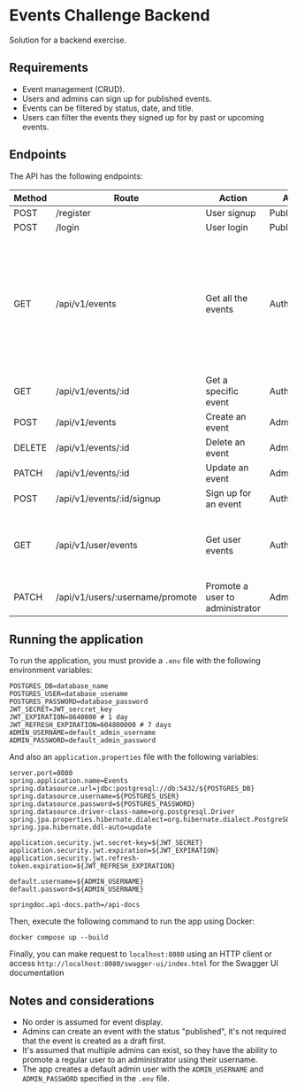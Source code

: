 # Events Challenge Backend

Solution for a backend exercise.

## Requirements

- Event management (CRUD).
- Users and admins can sign up for published events.
- Events can be filtered by status, date, and title.
- Users can filter the events they signed up for by past or upcoming events.

## Endpoints

The API has the following endpoints:

| Method | Route                           | Action                          | Access        | Filters                                                                                                                    |
|--------|---------------------------------|---------------------------------|---------------|----------------------------------------------------------------------------------------------------------------------------|
| POST   | /register                       | User signup                    | Public        |                                                                                                                            |
| POST   | /login                          | User login                      | Public        |                                                                                                                            |
| GET    | /api/v1/events                  | Get all the events              | Authenticated | pagination (`page` and `limit`), `date_start` (YYYY-MM-DD), `date_end` (YYYY-MM-DD), `status` (draft o published), `title` |
| GET    | /api/v1/events/:id              | Get a specific event            | Authenticated   |                                                                                                                            |
| POST   | /api/v1/events                  | Create an event                 | Admin         |                                                                                                                            |
| DELETE | /api/v1/events/:id              | Delete an event                 | Admin         |                                                                                                                            |
| PATCH  | /api/v1/events/:id              | Update an event                 | Admin         |                                                                                                                            |
| POST   | /api/v1/events/:id/signup       | Sign up for an event            | Authenticated   |                                                                                                                            |
| GET    | /api/v1/user/events             | Get user events                 | Authenticated   | pagination (`page` and `limit`), `filter` (past or upcoming)                                                               |
| PATCH  | /api/v1/users/:username/promote | Promote a user to administrator | Admin         |                                                                                                                            |

## Running the application

To run the application, you must provide a `.env` file with the following environment variables:

```
POSTGRES_DB=database_name
POSTGRES_USER=database_usename
POSTGRES_PASSWORD=database_password
JWT_SECRET=JWT_sercret_key
JWT_EXPIRATION=8640000 # 1 day
JWT_REFRESH_EXPIRATION=604800000 # 7 days
ADMIN_USERNAME=default_admin_username
ADMIN_PASSWORD=default_admin_password
```

And also an `application.properties` file with the following variables:

```
server.port=8080
spring.application.name=Events
spring.datasource.url=jdbc:postgresql://db:5432/${POSTGRES_DB}
spring.datasource.username=${POSTGRES_USER}
spring.datasource.password=${POSTGRES_PASSWORD}
spring.datasource.driver-class-name=org.postgresql.Driver
spring.jpa.properties.hibernate.dialect=org.hibernate.dialect.PostgreSQLDialect
spring.jpa.hibernate.ddl-auto=update

application.security.jwt.secret-key=${JWT_SECRET}
application.security.jwt.expiration=${JWT_EXPIRATION}
application.security.jwt.refresh-token.expiration=${JWT_REFRESH_EXPIRATION}

default.username=${ADMIN_USERNAME}
default.password=${ADMIN_USERNAME}

springdoc.api-docs.path=/api-docs
```

Then, execute the following command to run the app using Docker:

```
docker compose up --build
```

Finally, you can make request to `localhost:8080` using an HTTP client or access `http://localhost:8080/swagger-ui/index.html` for the Swagger UI documentation

## Notes and considerations

- No order is assumed for event display.
- Admins can create an event with the status "published", it's not required that the event is created as a draft first.
- It's assumed that multiple admins can exist, so they have the ability to promote a regular user to an administrator using their username.
- The app creates a default admin user with the `ADMIN_USERNAME` and `ADMIN_PASSWORD` specified in the `.env` file.